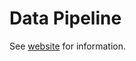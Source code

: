# Data Pipeline

See [website](https://adaickalavan.github.io/portfolio/data_pipeline/) for information.
